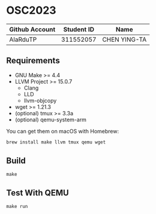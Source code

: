# OSC2023

| Github Account | Student ID | Name          |
|----------------|------------|---------------|
| AlaRduTP       | 311552057  | CHEN YING-TA  |

## Requirements

- GNU Make >= 4.4
- LLVM Project >= 15.0.7
    - Clang
    - LLD
    - llvm-objcopy
- wget >= 1.21.3
- (optional) tmux >= 3.3a
- (optional) qemu-system-arm

You can get them on macOS with Homebrew:

```sh
brew install make llvm tmux qemu wget
```

## Build 

```
make
```

## Test With QEMU

```
make run
```